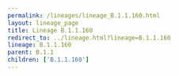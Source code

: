 ```yaml
---
permalink: /lineages/lineage_B.1.1.160.html
layout: lineage_page
title: Lineage B.1.1.160
redirect_to: ../lineage.html?lineage=B.1.1.160
lineage: B.1.1.160
parent: B.1.1
children: ['B.1.1.160']
---
```

